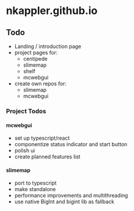 # nkappler.github.io

Todo
---

- Landing / introduction page
- project pages for:
  - centipede
  - slimemap
  - shelf
  - mcwebgui
- create own repos for:
  - slimemap
  - mcwebgui

### Project Todos

#### mcwebgui
- set up typescript/react
- componentize status indicator and start button
- polish ui
- create planned features list

#### slimemap
- port to typescript
- make standalone
- performance improvements and multithreading
- use native BigInt and bigint lib as fallback
